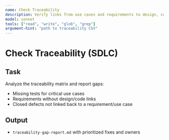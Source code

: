 ```yaml
---
name: Check Traceability
description: Verify links from use cases and requirements to design, code, tests, and releases
model: sonnet
tools: ["read", "write", "glob", "grep"]
argument-hint: "path to traceability CSV"
---
```


# Check Traceability (SDLC)

## Task

Analyze the traceability matrix and report gaps:

- Missing tests for critical use cases
- Requirements without design/code links
- Closed defects not linked back to a requirement/use case


## Output

- `traceability-gap-report.md` with prioritized fixes and owners


